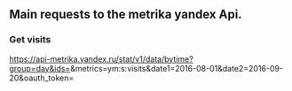 ## Main requests to the metrika yandex Api.

 ### Get visits
 https://api-metrika.yandex.ru/stat/v1/data/bytime?group=day&ids=<counterId>&metrics=ym:s:visits&date1=2016-08-01&date2=2016-09-20&oauth_token=<token>